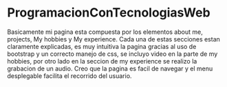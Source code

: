 # ProgramacionConTecnologiasWeb

  Basicamente mi pagina esta compuesta por los elementos about me, projects, My hobbies y My experience. Cada una de estas secciones estan claramente explicadas, es muy intuitiva la pagina gracias al uso de bootstrap y un correcto manejo de css, se incluyo video en la parte de my hobbies, por otro lado en la seccion de my experience se realizo la grabacion de un audio. Creo que la pagina es facil de navegar y el menu desplegable facilita el recorrido del usuario.
